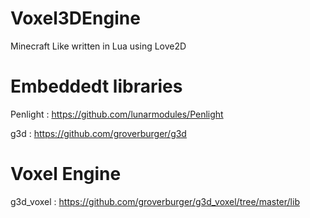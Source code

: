 # Voxel3DEngine
Minecraft Like written in Lua using Love2D

# Embeddedt libraries

Penlight : https://github.com/lunarmodules/Penlight

g3d : https://github.com/groverburger/g3d

# Voxel Engine

g3d_voxel : https://github.com/groverburger/g3d_voxel/tree/master/lib